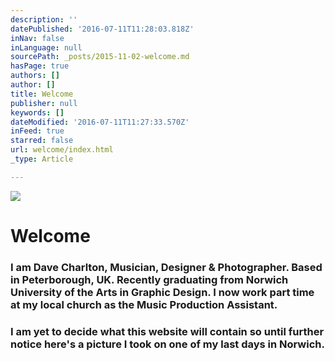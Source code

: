 ```yaml
---
description: ''
datePublished: '2016-07-11T11:28:03.818Z'
inNav: false
inLanguage: null
sourcePath: _posts/2015-11-02-welcome.md
hasPage: true
authors: []
author: []
title: Welcome
publisher: null
keywords: []
dateModified: '2016-07-11T11:27:33.570Z'
inFeed: true
starred: false
url: welcome/index.html
_type: Article

---
```

![](https://the-grid-user-content.s3-us-west-2.amazonaws.com/161d41d4-b75d-40c6-b042-0206288626e9.jpg)

# Welcome

### I am Dave Charlton, Musician, Designer & Photographer. Based in Peterborough, UK. Recently graduating from Norwich University of the Arts in Graphic Design. I now work part time at my local church as the Music Production Assistant.

### I am yet to decide what this website will contain so until further notice here's a picture I took on one of my last days in Norwich.